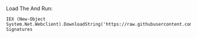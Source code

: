 Load The And Run:

    IEX (New-Object System.Net.Webclient).DownloadString('https://raw.githubusercontent.com/DanielRTeixeira/Utils/master/Security/VerifySignatures.ps1');Verify-Signatures
